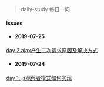
 > daily-study 每日一问
#### issues
* #### 2019-07-25
 [day 2.ajax产生二次请求原因及解决方式](https://github.com/zlx362211854/daily-study/issues/3)
* #### 2019-07-24
 [day 1. js观察者模式如何实现](https://github.com/zlx362211854/daily-study/issues/1)